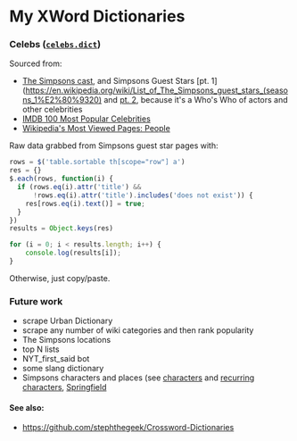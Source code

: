 # My XWord Dictionaries

### Celebs ([`celebs.dict`](/celebs.dict))

Sourced from:
* [The Simpsons cast](https://en.wikipedia.org/wiki/List_of_The_Simpsons_cast_members), and Simpsons Guest Stars [pt. 1](https://en.wikipedia.org/wiki/List_of_The_Simpsons_guest_stars_(seasons_1%E2%80%9320) and [pt. 2](https://en.wikipedia.org/wiki/List_of_The_Simpsons_guest_stars), because it's a Who's Who of actors and other celebrities
* [IMDB 100 Most Popular Celebrities](https://www.imdb.com/list/ls052283250/)
* [Wikipedia's Most Viewed Pages: People](https://en.wikipedia.org/wiki/Wikipedia:Multiyear_ranking_of_most_viewed_pages#People)

Raw data grabbed from Simpsons guest star pages with:
```javascript
rows = $('table.sortable th[scope="row"] a')
res = {}
$.each(rows, function(i) {
  if (rows.eq(i).attr('title') &&
      !rows.eq(i).attr('title').includes('does not exist')) {
    res[rows.eq(i).text()] = true;
  }
})
results = Object.keys(res)

for (i = 0; i < results.length; i++) { 
    console.log(results[i]); 
}
```
Otherwise, just copy/paste.

### Future work
* scrape Urban Dictionary
* scrape any number of wiki categories and then rank popularity
* The Simpsons locations
* top N lists
* NYT_first_said bot
* some slang dictionary
* Simpsons characters and places (see [characters](https://en.wikipedia.org/wiki/List_of_The_Simpsons_characters) and [recurring characters](https://en.wikipedia.org/wiki/List_of_recurring_The_Simpsons_characters#TOP), [Springfield](https://en.wikipedia.org/wiki/Springfield_(The_Simpsons))

#### See also:
* https://github.com/stephthegeek/Crossword-Dictionaries
